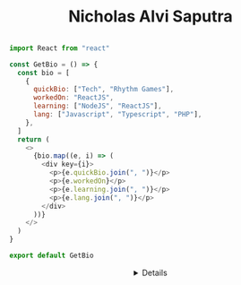 <h1 align="center"> Nicholas Alvi Saputra </h1>

```javascript

import React from "react"

const GetBio = () => {
  const bio = [
    {
      quickBio: ["Tech", "Rhythm Games"],
      workedOn: "ReactJS",
      learning: ["NodeJS", "ReactJS"],
      lang: ["Javascript", "Typescript", "PHP"],
    },
  ]
  return (
    <>
      {bio.map((e, i) => (
        <div key={i}>
          <p>{e.quickBio.join(", ")}</p>
          <p>{e.workedOn}</p>
          <p>{e.learning.join(", ")}</p>
          <p>{e.lang.join(", ")}</p>
        </div>
      ))}
    </>
  )
}

export default GetBio
```

<details align="center">

### Hello, thanks for visiting my Github account! 👋

<img align="right" src="https://github-readme-stats.vercel.app/api?username=kangnikol&show_icons=true&bg_color=1e1e2e&text_color=cdd6f4&icon_color=cba6f7&title_color=94e2d5" />
<img align="right" src="[https://github-readme-stats.vercel.app/api?username=kangnikol&show_icons=true&bg_color=1e1e2e&text_color=cdd6f4&icon_color=cba6f7&title_color=94e2d5](https://github-readme-tech-stack.vercel.app/api/cards?lineCount=2&theme=catppuccin_mocha&line1=react%2Creactjs%2C04f5d6%3Bjavascript%2Cjavascript%2Ce1addc%3Bnext.js%2Cnextjs%2C03cdbb%3B&line2=tailwindcss%2Ctailwindcss%2Caaa000%3Bsass%2Csass%2C8715ca%3Bheadlessui%2Cheadlessui%2C8bb4db%3B)" />


Nicholas Alvi Saputra  
Software Engineer

---

I'm currently self-learning Back-end & Front-end Programming!
Feel free to reach me on [Email](mailto:nicholasalvisaputra@gmail.com "Nicholas's Email") and [Linkedin](https://www.linkedin.com/in/nicholasalvis/ "Nicholas's Linkedin")

</details>
